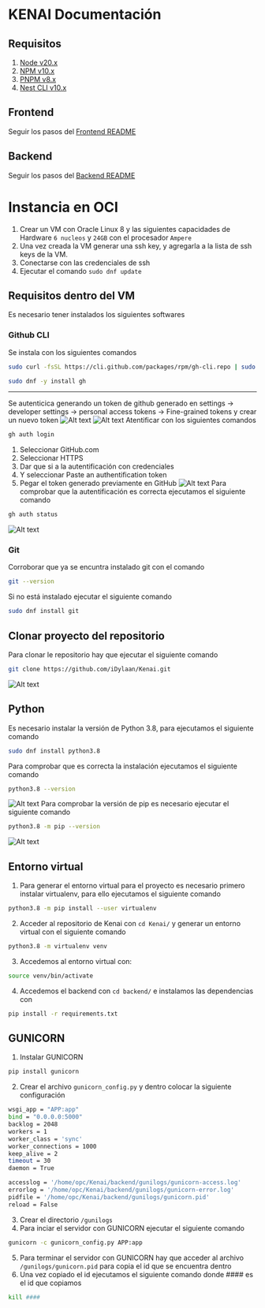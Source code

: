 # KENAI Documentación

## Requisitos
1. [Node v20.x](https://nodejs.org/en/download)
2. [NPM v10.x](https://nodejs.org/en/download)
3. [PNPM v8.x](https://pnpm.io/installation)
4. [Nest CLI v10.x](https://docs.nestjs.com/cli/overview)

## Frontend
Seguir los pasos del [Frontend README](./frontend/README.md) 
## Backend
Seguir los pasos del [Backend README](./backend/README.md) 

# Instancia en OCI
1. Crear un VM con Oracle Linux 8 y las siguientes capacidades de Hardware `6 nucleos` y `24GB` con el procesador `Ampere`
2. Una vez creada la VM generar una ssh key, y agregarla a la lista de ssh keys de la VM.
3. Conectarse con las credenciales de ssh
4. Ejecutar el comando `sudo dnf update`

## Requisitos dentro del VM
Es necesario tener instalados los siguientes softwares
### Github CLI 
Se instala con los siguientes comandos
```sh
sudo curl -fsSL https://cli.github.com/packages/rpm/gh-cli.repo | sudo tee /etc/yum.repos.d/github-cli.repo
```
```sh
sudo dnf -y install gh
```
------------------------
Se autenticica generando un token de github generado en settings -> developer settings -> personal access tokens -> Fine-grained tokens y crear un nuevo token
![Alt text](./readme-images/image.png)
![Alt text](./readme-images/image-1.png)
Atentificar con los siguientes comandos
```sh
gh auth login
```
1. Seleccionar GitHub.com
2. Seleccionar HTTPS
3. Dar que si a la autentificación con credenciales
4. Y seleccionar Paste an authentification token
5. Pegar el token generado previamente en GitHub
![Alt text](./readme-images/image-3.png)
Para comprobar que la autentificación es correcta ejecutamos el siguiente comando
```sh
gh auth status
```
![Alt text](./readme-images/image-4.png)

### Git
Corroborar que ya se encuntra instalado git con el comando
```sh
git --version
```
Si no está instalado ejecutar el siguiente comando
```sh
sudo dnf install git
```

## Clonar proyecto del repositorio
Para clonar le repositorio hay que ejecutar el siguiente comando
```sh
git clone https://github.com/iDylaan/Kenai.git
```
![Alt text](./readme-images/image-5.png)

## Python
Es necesario instalar la versión de Python 3.8, para ejecutamos el siguiente comando
```sh
sudo dnf install python3.8
```
Para comprobar que es correcta la instalación ejecutamos el siguiente comando
```sh
python3.8 --version
```
![Alt text](./readme-images/image-6.png)
Para comprobar la versión de pip es necesario ejecutar el siguiente comando
```sh
python3.8 -m pip --version
```
![Alt text](./readme-images/image-7.png)

## Entorno virtual
1. Para generar el entorno virtual para el proyecto es necesario primero instalar virtualenv, para ello ejecutamos el siguiente comando
```sh
python3.8 -m pip install --user virtualenv
```
2. Acceder al repositorio de Kenai con `cd Kenai/` y generar un entorno virtual con el siguiente comando
```sh
python3.8 -m virtualenv venv
```
3. Accedemos al entorno virtual con:
```sh
source venv/bin/activate
```
4. Accedemos el backend con `cd backend/` e instalamos las dependencias con
```sh
pip install -r requirements.txt
```

## GUNICORN
1. Instalar GUNICORN
```sh
pip install gunicorn
```
2. Crear el archivo `gunicorn_config.py` y dentro colocar la siguiente configuración
```sh
wsgi_app = "APP:app"
bind = "0.0.0.0:5000"
backlog = 2048
workers = 1
worker_class = 'sync'
worker_connections = 1000
keep_alive = 2
timeout = 30
daemon = True

accesslog = '/home/opc/Kenai/backend/gunilogs/gunicorn-access.log'
errorlog = '/home/opc/Kenai/backend/gunilogs/gunicorn-error.log'
pidfile = '/home/opc/Kenai/backend/gunilogs/gunicorn.pid'
reload = False
```
3. Crear el directorio `/gunilogs`
4. Para inciar el servidor con GUNICORN ejecutar el siguiente comando
```sh
gunicorn -c gunicorn_config.py APP:app
```
5. Para terminar el servidor con GUNICORN hay que acceder al archivo `/gunilogs/gunicorn.pid` para copia el id que se encuentra dentro
6. Una vez copiado el id ejecutamos el siguiente comando donde #### es el id que copiamos
```sh
kill #### 
```